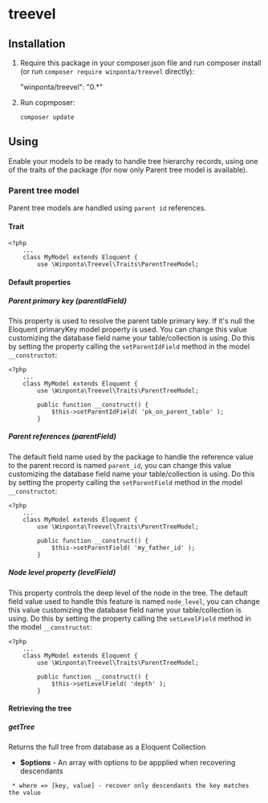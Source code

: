 # treevel

## Installation

1. Require this package in your composer.json file and run composer install (or run `composer require winponta/treevel` directly):

    "winponta/treevel": "0.*"

2. Run copmposer:

    `composer update`


## Using

Enable your models to be ready to handle tree hierarchy records, using one of the traits of the package (for now only Parent tree model is available).

### Parent tree model

Parent tree models are handled using `parent id` references.

#### Trait

    <?php
        ...
        class MyModel extends Eloquent {
            use \Winponta\Treevel\Traits\ParentTreeModel;

#### Default properties

##### Parent primary key (parentIdField)

This property is used to resolve the parent table primary key. If it's null the Eloquent primaryKey model property is used. You can change this value customizing the database field name your table/collection is using. Do this by setting the property calling the `setParentIdField` method in the model `__constructot`:

    <?php
        ...
        class MyModel extends Eloquent {
            use \Winponta\Treevel\Traits\ParentTreeModel;

            public function __construct() {
                $this->setParentIdField( 'pk_on_parent_table' );
            }


##### Parent references  (parentField)

The default field name used by the package to handle the reference value to the parent record is named `parent_id`, you can change this value customizing the database field name your table/collection is using. Do this by setting the property calling the `setParentField` method in the model `__constructot`:

    <?php
        ...
        class MyModel extends Eloquent {
            use \Winponta\Treevel\Traits\ParentTreeModel;

            public function __construct() {
                $this->setParentField( 'my_father_id' );
            }

##### Node level property  (levelField)

This property controls the deep level of the node in the tree. The default field value used to handle this feature is named `node_level`, you can change this value customizing the database field name your table/collection is using. Do this by setting the property calling the `setLevelField` method in the model `__constructot`:

    <?php
        ...
        class MyModel extends Eloquent {
            use \Winponta\Treevel\Traits\ParentTreeModel;

            public function __construct() {
                $this->setLevelField( 'depth' );
            }

#### Retrieving the tree

##### getTree

 Returns the full tree from database as a Eloquent Collection

* **$options** - An array with options to be appplied when recovering descendants

>>>
     * where => [key, value] - recover only descendants the key matches the value
>>>
